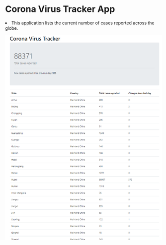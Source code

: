 <h1> Corona Virus Tracker App </h1>
  <li>This application lists the current number of cases reported across the globe.</li>

![](https://github.com/ayberkgerey/Corona-Virus-Tracker-App/blob/master/screenshot/VirusTrackerView2.png?raw=true)
